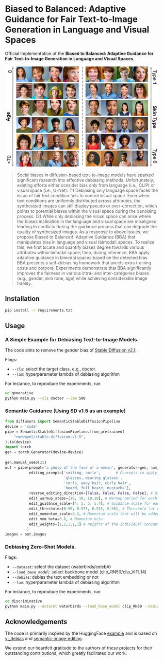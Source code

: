 # Biased to Balanced: Adaptive Guidance for Fair Text-to-Image Generation in Language and Visual Spaces

Official Implementation of the **Biased to Balanced: Adaptive Guidance for Fair Text-to-Image Generation in Language and Visual Spaces**. 

![example images](docs/images/intersection.jpg)

> Social biases in diffusion-based text-to-image models have sparked significant research into effective debiasing methods. Unfortunately, existing efforts either consider bias only from language (i.e., CLIP) or visual space (i.e., U-Net): (1) Debiasing only language space faces the issue of fair text condition fails to control visual space. Even when text conditions are uniformly distributed across attributes, the synthesized images can still display pseudo or over-correction, which points to potential biases within the visual space during the denoising process. (2) While only debiasing the visual space can arise where the biases inclination in the language and visual space are misaligned, leading to conflicts during the guidance process that can degrade the quality of synthesized images. As a response to above issues, we propose Biased to Balanced: Adaptive Guidance (BBA) that manipulates bias in language and visual (bimodal) spaces. To realize this, we first locate and quantify biases degree towards various attributes within bimodal space; then, during inference, BBA apply adaptive guidance in bimodal spaces based on the detected bias. BBA presents a self-debiasing framework that avoids extra training costs and corpora. Experiments demonstrate that BBA significantly improves the fairness in various intra- and inter-categories biases (e.g., gender, skin tone, age) while achieving considerable image fidelity.

## Installation

```bash
pip install -r requirements.txt
```

## Usage

### A Simple Example for Debiasing Text-to-Image Models.
The code aims to remove the gender bias of [Stable Diffusion v2.1](https://huggingface.co/stabilityai/stable-diffusion-2-1).

Flags:
  - `--cls`: select the target class, e.g., doctor.
  - `--lam`: hyperparameter lambda of debiasing algorithm


For instance, to reproduce the experiments, run
```bash
cd generative
python main.py --cls doctor --lam 500
```

### Semantic Guidance (Using SD v1.5 as an example)
```python
from diffusers import SemanticStableDiffusionPipeline
device = 'cuda'
pipe = SemanticStableDiffusionPipeline.from_pretrained(
    "runwayml/stable-diffusion-v1-5",
).to(device)
import torch
gen = torch.Generator(device=device)

gen.manual_seed(21)
out = pipe(prompt='a photo of the face of a woman', generator=gen, num_images_per_prompt=1, guidance_scale=7,
           editing_prompt=['smiling, smile',       # Concepts to apply 
                           'glasses, wearing glasses', 
                           'curls, wavy hair, curly hair', 
                           'beard, full beard, mustache'],
           reverse_editing_direction=[False, False, False, False], # Direction of guidance i.e. increase all concepts
           edit_warmup_steps=[10, 10, 10,10], # Warmup period for each concept
           edit_guidance_scale=[4, 5, 5, 5.4], # Guidance scale for each concept
           edit_threshold=[0.99, 0.975, 0.925, 0.96], # Threshold for each concept. Threshold equals the percentile of the latent space that will be discarded. I.e. threshold=0.99 uses 1% of the latent dimensions
           edit_momentum_scale=0.3, # Momentum scale that will be added to the latent guidance
           edit_mom_beta=0.6, # Momentum beta
           edit_weights=[1,1,1,1,1] # Weights of the individual concepts against each other
          )
images = out.images
```

### Debiasing Zero-Shot Models.

Flags:
  - `--dataset`: select the dataset (waterbirds/celebA)
  - `--load_base_model`: select backbone model (clip_RN50/clip_ViTL14)
  - `--debias`: debias the text embedding or not
  - `--lam`: hyperparameter lambda of debiasing algorithm


For instance, to reproduce the experiments, run
```bash
cd discriminative
python main.py --dataset waterbirds --load_base_model clip_RN50 --debias
```

## Acknowledgements
The code is primarily inspired by the HuggingFace [example](https://github.com/huggingface/diffusers/tree/main/examples) and is based on [vl_debias](https://github.com/chingyaoc/debias_vl) and [semantic-image-editing](https://github.com/ml-research/semantic-image-editing). 

We extend our heartfelt gratitude to the authors of these projects for their outstanding contributions, which greatly facilitated our work.

